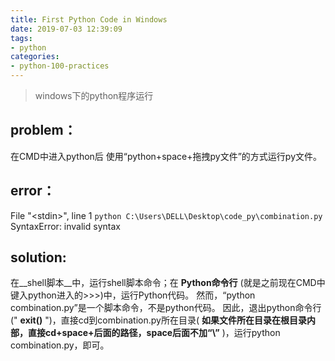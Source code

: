 ```yaml
---
title: First Python Code in Windows
date: 2019-07-03 12:39:09  
tags:
- python
categories:
- python-100-practices
---
```


<blockquote class="blockquote-center">windows下的python程序运行</blockquote>

<!--more-->

## problem：

在CMD中进入python后 使用“python+space+拖拽py文件”的方式运行py文件。

## error：

File "&lt;stdin&gt;", line 1 
    ```python C:\Users\DELL\Desktop\code_py\combination.py``` 
SyntaxError: invalid syntax

## solution:

在__shell脚本__中，运行shell脚本命令；在 __Python命令行__ (就是之前现在CMD中键入python进入的>>>)中，运行Python代码。 
然而，“python combination.py”是一个脚本命令，不是python代码。 
因此，退出python命令行(" __exit()__ ")，直接cd到combination.py所在目录( __如果文件所在目录在根目录内部，直接cd+space+后面的路径，space后面不加“\”__ )，运行python combination.py，即可。




